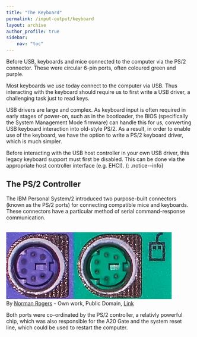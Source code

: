```yaml
---
title: "The Keyboard"
permalink: /input-output/keyboard
layout: archive
author_profile: true
sidebar:
    nav: "toc"
---
```


Before USB, keyboards and mice connected to the computer via the PS/2 connector. These were circular 6-pin ports, often coloured green and purple.

Most keyboards we use today connect to the computer via USB. Thus interacting with the keyboard should require us to first write a USB driver, a challenging task just to read keys.

USB drivers are large and complex. As keyboard input is often required in early stages of power-on, such as in the bootloader, the BIOS (specifically the System Management Mode firmware) can handle this for us, converting USB keyboard interaction into old-style PS/2. As a result, in order to enable use of the keyboard, we have the option to write a PS/2 keyboard driver, which is much simpler.

Before interacting with the USB host controller in your own USB driver, this legacy keyboard support must first be disabled. This can be done via the appropriate host controller interface (e.g. EHCI).
{: .notice--info}

## The PS/2 Controller

The IBM Personal System/2 introduced two purpose-built connectors (known as the PS/2 ports) for connecting compatible mice and keyboards. These connectors have a particular method of serial command-response communication.

<br/>
<img src="/assets/images/parts_2/ps-2-ports.jpg" alt="Example of PS/2 Connectors"/> <br/>
By <a title="User:Norm~commonswiki" href="//commons.wikimedia.org/wiki/User:Norm~commonswiki">Norman Rogers</a> - <span class="int-own-work" lang="en">Own work</span>, Public Domain, <a href="https://commons.wikimedia.org/w/index.php?curid=12584">Link</a>
<br/>

Both ports were co-ordinated by the PS/2 controller, a relativly powerful chip, which was also responsible for the A20 Gate and the system reset line, which could be used to restart the computer.

